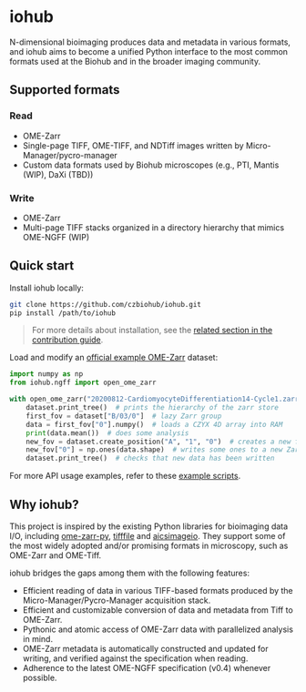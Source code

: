 # iohub

N-dimensional bioimaging produces data and metadata in various formats,
and iohub aims to become a unified Python interface to the most common formats
used at the Biohub and in the broader imaging community.

## Supported formats

### Read

- OME-Zarr
- Single-page TIFF, OME-TIFF, and NDTiff images written by Micro-Manager/pycro-manager
- Custom data formats used by Biohub microscopes (e.g., PTI, Mantis (WIP), DaXi (TBD))

### Write

- OME-Zarr
- Multi-page TIFF stacks organized in a directory hierarchy that mimics OME-NGFF (WIP)

## Quick start

Install iohub locally:

```sh
git clone https://github.com/czbiohub/iohub.git
pip install /path/to/iohub
```

> For more details about installation, see the [related section in the contribution guide](CONTRIBUTING.md#setting-up-developing-environment).

Load and modify an [official example OME-Zarr](https://zenodo.org/record/7274533#.Y-q9uOzMJqv) dataset:

```py
import numpy as np
from iohub.ngff import open_ome_zarr

with open_ome_zarr("20200812-CardiomyocyteDifferentiation14-Cycle1.zarr") as dataset:
    dataset.print_tree()  # prints the hierarchy of the zarr store
    first_fov = dataset["B/03/0"]  # lazy Zarr group
    data = first_fov["0"].numpy()  # loads a CZYX 4D array into RAM
    print(data.mean())  # does some analysis
    new_fov = dataset.create_position("A", "1", "0")  # creates a new fov
    new_fov["0"] = np.ones(data.shape)  # writes some ones to a new Zarr array
    dataset.print_tree()  # checks that new data has been written
```

For more API usage examples, refer to these [example scripts](https://github.com/czbiohub/iohub/tree/main/examples).

## Why iohub?

This project is inspired by the existing Python libraries for bioimaging data I/O,
including [ome-zarr-py](https://github.com/ome/ome-zarr-py), [tifffile](https://github.com/cgohlke/tifffile) and [aicsimageio](https://github.com/AllenCellModeling/aicsimageio).
They support some of the most widely adopted and/or promising formats in microscopy,
such as OME-Zarr and OME-Tiff.

iohub bridges the gaps among them with the following features:

- Efficient reading of data in various TIFF-based formats produced by the Micro-Manager/Pycro-Manager acquisition stack.
- Efficient and customizable conversion of data and metadata from Tiff to OME-Zarr.
- Pythonic and atomic access of OME-Zarr data with parallelized analysis in mind.
- OME-Zarr metadata is automatically constructed and updated for writing,
and verified against the specification when reading.
- Adherence to the latest OME-NGFF specification (v0.4) whenever possible.
